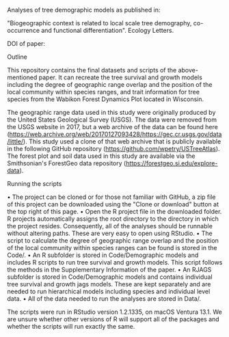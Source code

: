 Analyses of tree demographic models as published in:

"Biogeographic context is related to local scale tree demography, co-occurrence and functional differentiation". Ecology Letters.

DOI of paper: 

Outline

This repository contains the final datasets and scripts of the above-mentioned paper. It can recreate the tree survival and growth models including the degree of geographic range overlap and the position of the local community within species ranges, and trait information for tree species from the Wabikon Forest Dynamics Plot located in Wisconsin.

The geographic range data used in this study were originally produced by the United States Geological Survey (USGS). The data were removed from the USGS website in 2017, but a web archive of the data can be found here (https://web.archive.org/web/20170127093428/https://gec.cr.usgs.gov/data/little/).  This study used a clone of that web archive that is publicly available in the following GitHub repository (https://github.com/wpetry/USTreeAtlas). The forest plot and soil data used in this study are available via the Smithsonian's ForestGeo data repository (https://forestgeo.si.edu/explore-data).

Running the scripts 

•	The project can be cloned or for those not familiar with GitHub, a zip file of this project can be downloaded using the "Clone or download" button at the top right of this page.
•	Open the R project file in the downloaded folder. R projects automatically assigns the root directory to the directory in which the project resides. Consequently, all of the analyses should be runnable without altering paths. These are very easy to open using RStudio.
•	The script to calculate the degree of geographic range overlap and the position of the local community within species ranges can be found is stored in the Code/.
•	An R subfolder is stored in Code/Demographic models and includes R scripts to run tree survival and growth models. This script follows the methods in the Supplementary Information of the paper.
•	An RJAGS subfolder is stored in Code/Demographic models and contains individual tree survival and growth jags models. These are kept separately and are needed to run hierarchical models including species and individual level data.
•	All of the data needed to run the analyses are stored in Data/.

The scripts were run in RStudio version 1.2.1335, on macOS Ventura 13.1. We are unsure whether other versions of R will support all of the packages and whether the scripts will run exactly the same.
